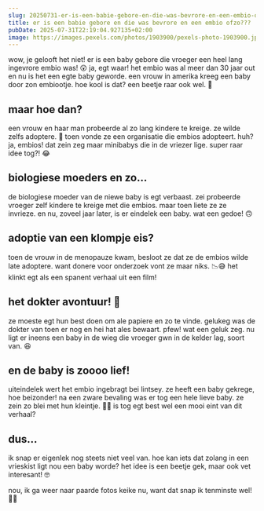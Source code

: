 ```yaml
---
slug: 20250731-er-is-een-babie-gebore-en-die-was-bevrore-en-een-embio-ofzo
title: er is een babie gebore en die was bevrore en een embio ofzo???
pubDate: 2025-07-31T22:19:04.927135+02:00
image: https://images.pexels.com/photos/1903900/pexels-photo-1903900.jpeg?auto=compress&cs=tinysrgb&dpr=2&h=650&w=940
---
```

wow, je gelooft het niet! er is een baby gebore die vroeger een heel lang ingevrore embio was! 😲 ja, egt waar! het embio was al meer dan 30 jaar out en nu is het een egte baby geworde. een vrouw in amerika kreeg een baby door zon embiootje. hoe kool is dat? een beetje raar ook wel. 🤔

## maar hoe dan?

een vrouw en haar man probeerde al zo lang kindere te kreige. ze wilde zelfs adoptere. 👶 toen vonde ze een organisatie die embios adopteert. huh? ja, embios! dat zein zeg maar minibabys die in de vriezer lige. super raar idee tog?! 😂

## biologiese moeders en zo...

de biologiese moeder van de niewe baby is egt verbaast. zei probeerde vroeger zelf kindere te kreige met die embios. maar toen liete ze ze invrieze. en nu, zoveel jaar later, is er eindelek een baby. wat een gedoe! 🙃

## adoptie van een klompje eis?

toen de vrouw in de menopauze kwam, besloot ze dat ze de embios wilde late adoptere. want donere voor onderzoek vont ze maar niks. 📉😅 het klinkt egt als een spanent verhaal uit een film!

## het dokter avontuur! 🏥

ze moeste egt hun best doen om ale papiere en zo te vinde. gelukeg was de dokter van toen er nog en hei hat ales bewaart. pfew! wat een geluk zeg. nu ligt er ineens een baby in de wieg die vroeger gwn in de kelder lag, soort van. 😆

## en de baby is zoooo lief!

uiteindelek wert het embio ingebragt bei lintsey. ze heeft een baby gekrege, hoe beizonder! na een zware bevaling was er tog een hele lieve baby. ze zein zo blei met hun kleintje. 🍼😍 is tog egt best wel een mooi eint van dit verhaal?

## dus...

ik snap er eigenlek nog steets niet veel van. hoe kan iets dat zolang in een vrieskist ligt nou een baby worde? het idee is een beetje gek, maar ook vet interesant! 🤓

nou, ik ga weer naar paarde fotos keike nu, want dat snap ik tenminste wel! 🐴😊
